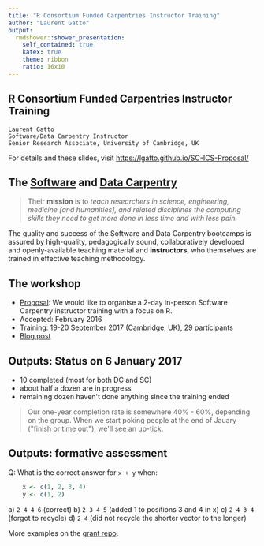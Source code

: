 ```yaml
---
title: "R Consortium Funded Carpentries Instructor Training"
author: "Laurent Gatto"
output:
  rmdshower::shower_presentation:
    self_contained: true
    katex: true
    theme: ribbon
    ratio: 16x10
---
```


## R Consortium Funded Carpentries Instructor Training

```
Laurent Gatto
Software/Data Carpentry Instructor
Senior Research Associate, University of Cambridge, UK
```

For details and these slides, visit https://lgatto.github.io/SC-ICS-Proposal/

## The [**Software**](http://software-carpentry.org/) and [**Data Carpentry**](http://www.datacarpentry.org/)

> Their **mission** is to *teach researchers in science, engineering,
> medicine [and humanities], and related disciplines the computing
> skills they need to get more done in less time and with less pain.*

The quality and success of the Software and Data Carpentry bootcamps
is assured by high-quality, pedagogically sound, collaboratively
developed and openly-available teaching material and **instructors**,
who themselves are trained in effective teaching methodology.

## The workshop


- [Proposal](https://raw.githubusercontent.com/lgatto/SC-ICS-Proposal/master/SC-ISC-proposal.md):
  We would like to organise a 2-day in-person Software Carpentry
  instructor training with a focus on R.
- Accepted: February 2016
- Training: 19-20 September 2017 (Cambridge, UK), 29 participants
- [Blog post](https://www.software.ac.uk/blog/2016-10-18-cambridge-instructor-training-19-20-september)

## Outputs: Status on 6 January 2017

- 10 completed (most for both DC and SC)
- about half a dozen are in progress
- remaining dozen haven't done anything since the training ended

> Our one-year completion rate is somewhere 40% - 60%, depending on
> the group.  When we start poking people at the end of Jauary
> ("finish or time out"), we'll see an up-tick.

## Outputs: formative assessment

Q: What is the correct answer for `x + y` when:
```r
    x <- c(1, 2, 3, 4)
    y <- c(1, 2)
```

a) `2 4 4 6`    (correct)
b) `2 3 4 5`    (added 1 to positions 3 and 4 in x)
c) `2 4 3 4`    (forgot to recycle)
d) `2 4`        (did not recycle the shorter vector to the longer)

More examples on the [grant repo](https://github.com/lgatto/SC-ICS-Proposal/blob/master/exercises.md).
